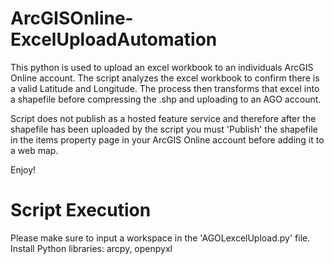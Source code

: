 # ArcGISOnline-ExcelUploadAutomation

This python is used to upload an excel workbook to an individuals ArcGIS Online account. The script analyzes the excel workbook to confirm there is a valid Latitude and Longitude. The process then transforms that excel into a shapefile before compressing the .shp and uploading to an AGO account.

Script does not publish as a hosted feature service and therefore after the shapefile has been 
uploaded by the script you must 'Publish' the shapefile in the items property page in your ArcGIS Online account
before adding it to a web map. 

Enjoy!

# Script Execution
Please make sure to input a workspace in the 'AGOLexcelUpload.py' file. 
Install Python libraries:
arcpy, openpyxl
